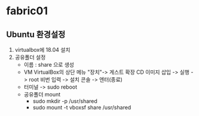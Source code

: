 # fabric01

## Ubuntu 환경설정
1. virtualbox에 18.04 설치
2. 공유폴더 설정
    * 이름 : share 으로 생성
    * VM VirtualBox의 상단 메뉴 "장치"-> 게스트 확장 CD 이미지 삽입 -> 실행 -> root 비번 입력 -> 설치 콘솔 -> 엔터(종료)
    * 터미널 -> sudo reboot
    * 공유폴더 mount
      * sudo mkdir -p /usr/shared
      * sudo mount -t vboxsf share /usr/shared
      
    

    
